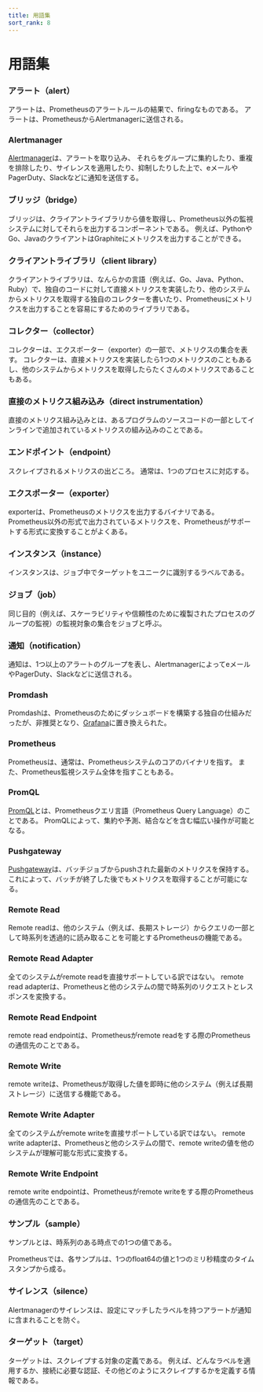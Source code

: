 ```yaml
---
title: 用語集
sort_rank: 8
---
```


# **用語集**


### アラート（alert）

アラートは、Prometheusのアラートルールの結果で、firingなものである。 アラートは、PrometheusからAlertmanagerに送信される。

### Alertmanager

[Alertmanager](../../alerting/overview/)は、アラートを取り込み、 それらをグループに集約したり、重複を排除したり、サイレンスを適用したり、抑制したりした上で、eメールやPagerDuty、Slackなどに通知を送信する。

### ブリッジ（bridge）

ブリッジは、クライアントライブラリから値を取得し、Prometheus以外の監視システムに対してそれらを出力するコンポーネントである。 例えば、PythonやGo、JavaのクライアントはGraphiteにメトリクスを出力することができる。

### クライアントライブラリ（client library）

クライアントライブラリは、なんらかの言語（例えば、Go、Java、Python、Ruby）で、独自のコードに対して直接メトリクスを実装したり、他のシステムからメトリクスを取得する独自のコレクターを書いたり、Prometheusにメトリクスを出力することを容易にするためのライブラリである。

### コレクター（collector）

コレクターは、エクスポーター（exporter）の一部で、メトリクスの集合を表す。 コレクターは、直接メトリクスを実装したら1つのメトリクスのこともあるし、他のシステムからメトリクスを取得したらたくさんのメトリクスであることもある。

### 直接のメトリクス組み込み（direct instrumentation）

直接のメトリクス組み込みとは、あるプログラムのソースコードの一部としてインラインで追加されているメトリクスの組み込みのことである。

### エンドポイント（endpoint）

スクレイプされるメトリクスの出どころ。 通常は、1つのプロセスに対応する。

### エクスポーター（exporter）

exporterは、Prometheusのメトリクスを出力するバイナリである。Prometheus以外の形式で出力されているメトリクスを、Prometheusがサポートする形式に変換することがよくある。

### インスタンス（instance）

インスタンスは、ジョブ中でターゲットをユニークに識別するラベルである。

### ジョブ（job）

同じ目的（例えば、スケーラビリティや信頼性のために複製されたプロセスのグループの監視）の監視対象の集合をジョブと呼ぶ。

### 通知（notification）

通知は、1つ以上のアラートのグループを表し、AlertmanagerによってeメールやPagerDuty、Slackなどに送信される。

### Promdash

Promdashは、Prometheusのためにダッシュボードを構築する独自の仕組みだったが、非推奨となり、[Grafana](../../visualization/grafana/)に置き換えられた。

### Prometheus

Prometheusは、通常は、Prometheusシステムのコアのバイナリを指す。 また、Prometheus監視システム全体を指すこともある。

### PromQL

[PromQL](/ja/docs/prometheus/latest/querying/basics/)とは、Prometheusクエリ言語（Prometheus Query Language）のことである。 PromQLによって、集約や予測、結合などを含む幅広い操作が可能となる。

### Pushgateway

[Pushgateway](../../instrumenting/pushing/)は、バッチジョブからpushされた最新のメトリクスを保持する。 これによって、バッチが終了した後でもメトリクスを取得することが可能になる。

### Remote Read

Remote readは、他のシステム（例えば、長期ストレージ）からクエリの一部として時系列を透過的に読み取ることを可能とするPrometheusの機能である。

### Remote Read Adapter

全てのシステムがremote readを直接サポートしている訳ではない。 remote read adapterは、Prometheusと他のシステムの間で時系列のリクエストとレスポンスを変換する。

### Remote Read Endpoint

remote read endpointは、Prometheusがremote readをする際のPrometheusの通信先のことである。

### Remote Write

remote writeは、Prometheusが取得した値を即時に他のシステム（例えば長期ストレージ）に送信する機能である。

### Remote Write Adapter

全てのシステムがremote writeを直接サポートしている訳ではない。 remote write adapterは、Prometheusと他のシステムの間で、remote writeの値を他のシステムが理解可能な形式に変換する。

### Remote Write Endpoint

remote write endpointは、Prometheusがremote writeをする際のPrometheusの通信先のことである。

### サンプル（sample）

サンプルとは、時系列のある時点での1つの値である。

Prometheusでは、各サンプルは、1つのfloat64の値と1つのミリ秒精度のタイムスタンプから成る。

### サイレンス（silence）

Alertmanagerのサイレンスは、設定にマッチしたラベルを持つアラートが通知に含まれることを防ぐ。

### ターゲット（target）

ターゲットは、スクレイプする対象の定義である。 例えば、どんなラベルを適用するか、接続に必要な認証、その他どのようにスクレイプするかを定義する情報である。


